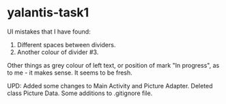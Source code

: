 # yalantis-task1
UI mistakes that I have found:
1. Different spaces between dividers.
2. Another colour of divider #3.

Other things as grey colour of left text, or position of mark "In progress", as to me - it makes sense. It seems to be fresh.

UPD:
Added some changes to Main Activity and Picture Adapter. Deleted class Picture Data. Some additions to .gitignore file.

